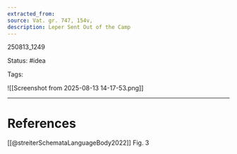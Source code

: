 ```yaml
---
extracted_from: 
source: Vat. gr. 747, 154v,
description: Leper Sent Out of the Camp
---
```


250813_1249

Status: #idea

Tags:


![[Screenshot from 2025-08-13 14-17-53.png]]


---
# References
[[@streiterSchemataLanguageBody2022]] Fig. 3